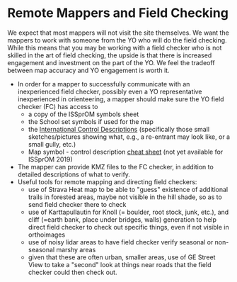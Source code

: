 # Remote Mappers and Field Checking

We expect that most mappers will not visit the site themselves. We want the mappers to work with someone from the YO who will do the field checking. While this means that you may be working with a field checker who is not skilled in the art of field checking, the upside is that there is increased engagement and investment on the part of the YO. We feel the tradeoff between map accuracy and YO engagement is worth it.



* In order for a mapper to successfully communicate with an inexperienced field checker, possibly even a YO representative inexperienced in orienteering, a mapper should make sure the YO field checker \(FC\) has access to
  * a copy of the ISSprOM symbols sheet
  * the School set symbols if used for the map
  * the [International Control Descriptions](https://onedrive.live.com/?authkey=%21AJNtYrZLRCWuyhc&cid=663580750D0C0BCE&id=663580750D0C0BCE%2118465&parId=663580750D0C0BCE%2118466&o=OneUp) \(specifically those small sketches/pictures showing what, e.g., a re-entrant may look like, or a small gully, etc.\)
  * Map symbol - control description [cheat sheet](https://www.maprunner.co.uk/iof-control-descriptions/) \(not yet available for ISSprOM 2019\)
* The mapper can provide KMZ files to the FC checker, in addition to detailed descriptions of what to verify.
* Useful tools for remote mapping and directing field checkers:
  * use of Strava Heat map to be able to "guess" existence of additional trails in forested areas, maybe not visible in the hill shade, so as to send field checker there to check
  * use of Karttapullautin for Knoll \(= boulder, root stock, junk, etc.\), and cliff \(=earth bank, place under bridges, walls\) generation to help direct field checker to check out specific things, even if not visible in orthoimages
  * use of noisy lidar areas to have field checker verify seasonal or non-seasonal marshy areas
  * given that these are often urban, smaller areas, use of GE Street View to take a "second" look at things near roads that the field checker could then check out.

